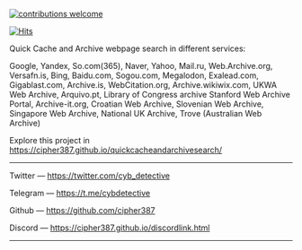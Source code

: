 [![contributions welcome](https://img.shields.io/badge/contributions-welcome-brightgreen.svg?style=flat)](https://github.com/dwyl/esta/issues)
    <p align="center">
    
[![Hits](https://hits.seeyoufarm.com/api/count/incr/badge.svg?url=https%3A%2F%2Fgithub.com%2Fcipher387%2Fquickcacheandarchivesearch&count_bg=%2379C83D&title_bg=%23555555&icon=&icon_color=%23E7E7E7&title=hits&edge_flat=false)](https://hits.seeyoufarm.com)

Quick Cache and Archive webpage search in different services:


Google, Yandex, So.com(365), Naver, Yahoo, Mail.ru, Web.Archive.org, Versafn.is, Bing, Baidu.com, Sogou.com, Megalodon, Exalead.com, Gigablast.com, Archive.is, WebCitation.org, Archive.wikiwix.com, UKWA Web Archive, Arquivo.pt, Library of Congress archive Stanford Web Archive Portal, Archive-it.org, Croatian Web Archive, Slovenian Web Archive, Singapore Web Archive, National UK Archive, Trove (Australian Web Archive)



Explore this project in https://cipher387.github.io/quickcacheandarchivesearch/

<hr>

Twitter — https://twitter.com/cyb_detective

Telegram — https://t.me/cybdetective

Github — https://github.com/cipher387

Discord — https://cipher387.github.io/discordlink.html

<hr>
